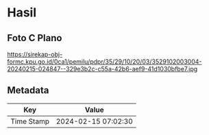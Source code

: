 # Hasil

## Foto C Plano

https://sirekap-obj-formc.kpu.go.id/0ca1/pemilu/pdpr/35/29/10/20/03/3529102003004-20240215-024847--329e3b2c-c55a-42b6-aef9-41d1030bfbe7.jpg


## Metadata

| Key        | Value               |
| ---------- | ------------------- |
| Time Stamp | 2024-02-15 07:02:30 |



